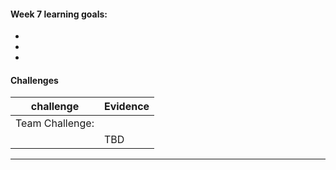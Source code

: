 #### Week 7 learning goals:

-
-
-


#### Challenges

| challenge                            | Evidence                                        |
| -------------------------------------|-------------------------------------------------|
| Team Challenge:                      |          |
|                                      |         TBD                                     |

----
